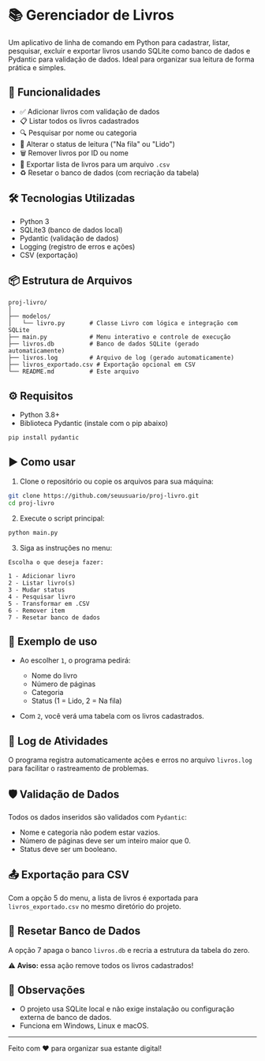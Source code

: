 # 📚 Gerenciador de Livros

Um aplicativo de linha de comando em Python para cadastrar, listar, pesquisar, excluir e exportar livros usando SQLite como banco de dados e Pydantic para validação de dados. Ideal para organizar sua leitura de forma prática e simples.

## 🚀 Funcionalidades

- ✅ Adicionar livros com validação de dados
- 📋 Listar todos os livros cadastrados
- 🔍 Pesquisar por nome ou categoria
- 🔄 Alterar o status de leitura ("Na fila" ou "Lido")
- 🗑️ Remover livros por ID ou nome
- 📂 Exportar lista de livros para um arquivo `.csv`
- ♻️ Resetar o banco de dados (com recriação da tabela)

## 🛠️ Tecnologias Utilizadas

- Python 3
- SQLite3 (banco de dados local)
- Pydantic (validação de dados)
- Logging (registro de erros e ações)
- CSV (exportação)

## 📦 Estrutura de Arquivos

```
proj-livro/
│
├── modelos/
│   └── livro.py       # Classe Livro com lógica e integração com SQLite
├── main.py            # Menu interativo e controle de execução
├── livros.db          # Banco de dados SQLite (gerado automaticamente)
├── livros.log         # Arquivo de log (gerado automaticamente)
├── livros_exportado.csv # Exportação opcional em CSV
└── README.md          # Este arquivo
```

## ⚙️ Requisitos

- Python 3.8+
- Biblioteca Pydantic (instale com o pip abaixo)

```bash
pip install pydantic
```

## ▶️ Como usar

1. Clone o repositório ou copie os arquivos para sua máquina:

```bash
git clone https://github.com/seuusuario/proj-livro.git
cd proj-livro
```

2. Execute o script principal:

```bash
python main.py
```

3. Siga as instruções no menu:

```
Escolha o que deseja fazer:

1 - Adicionar livro
2 - Listar livro(s)
3 - Mudar status
4 - Pesquisar livro
5 - Transformar em .CSV
6 - Remover item
7 - Resetar banco de dados
```

## 🧪 Exemplo de uso

- Ao escolher `1`, o programa pedirá:
  - Nome do livro
  - Número de páginas
  - Categoria
  - Status (1 = Lido, 2 = Na fila)

- Com `2`, você verá uma tabela com os livros cadastrados.

## 📝 Log de Atividades

O programa registra automaticamente ações e erros no arquivo `livros.log` para facilitar o rastreamento de problemas.

## 🛡️ Validação de Dados

Todos os dados inseridos são validados com `Pydantic`:
- Nome e categoria não podem estar vazios.
- Número de páginas deve ser um inteiro maior que 0.
- Status deve ser um booleano.

## 📤 Exportação para CSV

Com a opção 5 do menu, a lista de livros é exportada para `livros_exportado.csv` no mesmo diretório do projeto.

## 🔄 Resetar Banco de Dados

A opção 7 apaga o banco `livros.db` e recria a estrutura da tabela do zero.

⚠️ **Aviso:** essa ação remove todos os livros cadastrados!

## 📌 Observações

- O projeto usa SQLite local e não exige instalação ou configuração externa de banco de dados.
- Funciona em Windows, Linux e macOS.

---

Feito com ❤️ para organizar sua estante digital!
